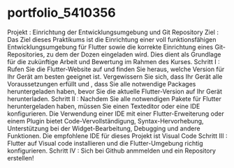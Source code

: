# portfolio_5410356
Projekt :  Einrichtung der Entwicklungsumgebung und Git Repository
Ziel : Das Ziel dieses Praktikums ist die Einrichtung einer voll funktionsfähigen Entwicklungsumgebung für Flutter sowie die
korrekte Einrichtung eines Git-Repositories, zu dem der Dozen eingeladen wird. Dies dient als Grundlage für die
zukünftige Arbeit und Bewertung im Rahmen des Kurses.
Schritt I : Rufen Sie die Flutter-Website auf und finden Sie heraus, welche Version für Ihr Gerät am besten geeignet ist. Vergewissern Sie sich, dass Ihr Gerät alle Voraussetzungen erfüllt und , dass Sie alle notwendige Packages heruntergeladen haben, bevor Sie die aktuelle Flutter-Version auf Ihr Gerät herunterladen.
Schritt II : Nachdem Sie alle notwendigen Pakete für Flutter heruntergeladen haben, müssen Sie einen Texteditor oder eine IDE konfigurieren. Die Verwendung einer IDE mit einer Flutter-Erweiterung oder einem Plugin bietet Code-Vervollständigung, Syntax-Hervorhebung, Unterstützung bei der Widget-Bearbeitung, Debugging und andere Funktionen.
Die empfohlene IDE für dieses Projekt ist Visual Code
Schritt III : Flutter auf Visual code installieren und die Flutter-Umgebung richtig konfigurieren.
Schritt IV : Sich bei Github anmmelden und ein Repository erstellen! 
